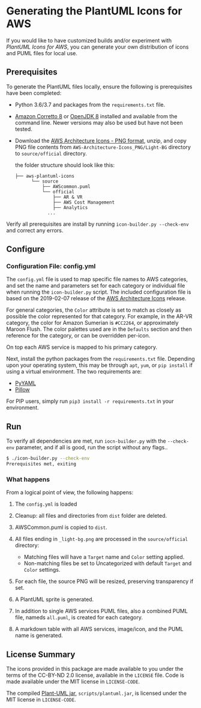 <!--
Copyright 2019 Amazon.com, Inc. or its affiliates. All Rights Reserved.
SPDX-License-Identifier: MIT (For details, see https://github.com/awslabs/aws-icons-for-plantuml/blob/master/LICENSE)
-->
# Generating the PlantUML Icons for AWS

If you would like to have customized builds and/or experiment with *PlantUML Icons for AWS*, you can generate your own distribution of icons and PUML files for local use.

## Prerequisites

To generate the PlantUML files locally, ensure the following is prerequisites have been completed:

* Python 3.6/3.7 and packages from the `requirements.txt` file.
* [Amazon Corretto 8](https://docs.aws.amazon.com/corretto/latest/corretto-8-ug/downloads-list.html) or [OpenJDK 8](https://openjdk.java.net/install/) installed and available from the command line. Newer versions may also be used but have not been tested.
* Download the [AWS Architecture Icons - PNG format](https://d1.awsstatic.com/webteam/architecture-icons/AWS-Architecture-Icons_PNG_20190207.dc87f146435a511ec9ef9ab7b27578f3936aa2b8.zip), unzip,  and copy PNG file contents from `AWS-Architecture-Icons_PNG/Light-BG` directory to `source/official` directory.

  the folder structure should look like this:

    ```
    ├── aws-plantuml-icons
          └── source
              ├── AWScommon.puml
              └── official
                  ├── AR & VR
                  ├── AWS Cost Management
                  ├── Analytics
                ...
    ```

Verify all prerequisites are install by running `icon-builder.py --check-env` and correct any errors.


## Configure


### Configuration File: config.yml

The `config.yml` file is used to map specific file names to AWS categories, and set  the name and parameters set for each category or individual file when running the `icon-builder.py` script. The included configuration file is based on the 2019-02-07 release of the [AWS Architecture Icons](https://aws.amazon.com/architecture/icons/) release.

For general categories, the `Color` attribute is set to match as closely as possible the color represented for that category. For example, in the AR-VR category, the color for Amazon Sumerian is `#CC2264`, or approximately Maroon Flush. The color palettes used are in the `Defaults` section and then reference for the category, or can be overridden per-icon.

On top each AWS service is mapped to his primary category.

Next, install the python packages from the `requirements.txt` file. Depending upon your operating system, this may be through `apt`, `yum`, or `pip install` if using a virtual environment. The two requirements are:

- [PyYAML](https://pyyaml.org/)
- [Pillow](https://github.com/python-pillow/Pillow)

For PIP users, simply run `pip3 install -r requirements.txt` in your environment.

## Run

To verify all dependencies are met, run `iocn-builder.py` with the `--check-env` parameter, and if all is good, run the script without any flags..

```bash
$ ./icon-builder.py --check-env
Prerequisites met, exiting

```

### What happens

From a logical point of view, the following happens:

1. The `config.yml` is loaded
2. Cleanup: all files and directories from `dist` folder are deleted.
3. AWSCommon.puml is copied to `dist`.
4. All files ending in `_light-bg.png` are processed in the `source/official` directory:
    * Matching files will have a `Target` name and `Color` setting applied.
    * Non-matching files be set to Uncategorized with default `Target` and `Color` settings.
5. For each file, the source PNG will be resized, preserving transparency if set.
6. A PlantUML sprite is generated.
7. In addition to single AWS services PUML files, also a combined PUML file, nameds `all.puml`, is created for each category.

8. A markdown table with all AWS services,  image/icon, and the PUML name is generated.

## License Summary

The icons provided in this package are made available to you under the terms of the CC-BY-ND 2.0 license, available in the `LICENSE` file. Code is made available under the MIT license in `LICENSE-CODE`.

The compiled [Plant-UML jar](http://plantuml.com/download), `scripts/plantuml.jar`, is licensed under the MIT license in `LICENSE-CODE`.
